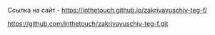 Ссылка на сайт - https://inthetouch.github.io/zakrivayuschiy-teg-f/

https://github.com/Inthetouch/zakrivayuschiy-teg-f.git
